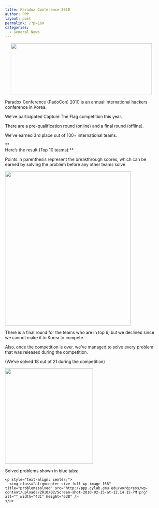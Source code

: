 ```yaml
---
title: Paradox Conference 2010
author: PPP
layout: post
permalink: /?p=160
categories:
  - General News
---
```

<p style="text-align: center;">
  <img class="aligncenter size-full wp-image-161" title="Padocon2010" src="http://ppp.cylab.cmu.edu/wordpress/wp-content/uploads/2010/02/Screen-shot-2010-02-15-at-12.06.43-PM.png" alt="" width="467" height="171" />
</p>

Paradox Conference (PadoCon) 2010 is an annual international hackers conference in Korea.

We&#8217;ve participated Capture The Flag competition this year.

There are a pre-qualification round (online) and a final round (offline).

We&#8217;ve earned 3rd place out of 100+ international teams.

**  
Here&#8217;s the result (Top 10 teams):**

Points in parenthesis represent the breakthrough scores, which can be earned by solving the problem before any other teams solve.

<p style="text-align: left;">
  <img class="aligncenter size-full wp-image-165" title="Paodocon10Result" src="http://ppp.cylab.cmu.edu/wordpress/wp-content/uploads/2010/02/Screen-shot-2010-02-09-at-1.43.01-PM.png" alt="" width="416" height="509" />
</p>

<p style="text-align: left;">
  There is a final round for the teams who are in top 6, but we declined since we cannot make it to Korea to compete.
</p>

<p style="text-align: left;">
  <p style="text-align: left;">
    Also, once the competition is over, we&#8217;ve managed to solve every problem that was released during the competition.
  </p>
  
  <p style="text-align: left;">
    (We&#8217;ve solved 18 out of 21 during the competition)
  </p>
  
  <p style="text-align: left;">
    <img class="aligncenter size-full wp-image-167" title="afterctf" src="http://ppp.cylab.cmu.edu/wordpress/wp-content/uploads/2010/02/Screen-shot-2010-02-09-at-11.13.48-PM.png" alt="" width="291" height="315" />
  </p>
  
  <p style="text-align: left;">
    <p style="text-align: left;">
      Solved problems shown in blue tabs:
    </p>
    
    <p style="text-align: center;">
      <img class="aligncenter size-full wp-image-168" title="problemssolved" src="http://ppp.cylab.cmu.edu/wordpress/wp-content/uploads/2010/02/Screen-shot-2010-02-15-at-12.14.15-PM.png" alt="" width="431" height="638" />
    </p>